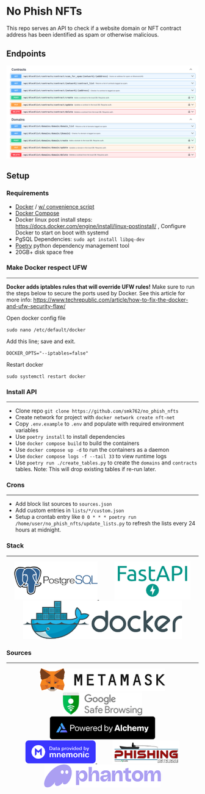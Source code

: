 # No Phish NFTs

This repo serves an API to check if a website domain or NFT contract address has been identified as spam or otherwise malicious.

## Endpoints

<p align="center" width="100%">
    <img src="doc/img/endpoints.png" width="800px" />
</p>


## Setup

### Requirements

 - [Docker](https://docs.docker.com/engine/install/ubuntu/) / [w/ convenience script](https://docs.docker.com/engine/install/ubuntu/#install-using-the-convenience-script)
 - [Docker Compose](https://docs.docker.com/compose/install/linux/#install-using-the-repository)
 - Docker linux post install steps: https://docs.docker.com/engine/install/linux-postinstall/ , Configure Docker to start on boot with systemd
 - PgSQL Dependencies: `sudo apt install libpq-dev`
 - [Poetry](https://python-poetry.org/) python dependency management tool
 - 20GB+ disk space free


### Make Docker respect UFW
---
**Docker adds iptables rules that will override UFW rules!** 
Make sure to run the steps below to secure the ports used by Docker. See this article for more info: https://www.techrepublic.com/article/how-to-fix-the-docker-and-ufw-security-flaw/

Open docker config file
```
sudo nano /etc/default/docker
```

Add this line; save and exit.
```
DOCKER_OPTS="--iptables=false"
```

Restart docker
```
sudo systemctl restart docker
```

### Install API
---
- Clone repo `git clone https://github.com/smk762/no_phish_nfts`
- Create network for project with `docker network create nft-net`
- Copy `.env.example` to `.env` and populate with required environment variables
- Use `poetry install` to install dependencies
- Use `docker compose build` to build the containers
- Use `docker compose up -d` to run the containers as a daemon
- Use `docker compose logs -f --tail 33` to view runtime logs
- Use `poetry run ./create_tables.py` to create the `domains` and `contracts` tables. Note: This will drop existing tables if re-run later.


### Crons
---
- Add block list sources to `sources.json`
- Add custom entries in `lists/*/custom.json`
- Setup a crontab entry like `0 0 * * * poetry run /home/user/no_phish_nfts/update_lists.py` to refresh the lists every 24 hours at midnight.


### Stack
---
<p align="center" width="100%">
    <a href="https://www.postgresql.org/" alt="Contributors" style="margin:20px">
        <img src="doc/img/postgresql.png" height="100" />
    </a>
    <a href="https://fastapi.tiangolo.com/" alt="Contributors" style="margin:20px">
        <img src="doc/img/fastapi.png" height="100" /> 
    </a>
    <a href="https://www.docker.com/" alt="Contributors" style="margin:20px">
        <img src="doc/img/docker.png" height="100" />
    </a>
</p>

### Sources
---
<p align="center" width="100%">
    <a href="https://metamask.io/" alt="Metamask" style="margin:20px">
        <img src="doc/img/metamask.jpg" height="60" />
    </a>
    <a href="https://developers.google.com/safe-browsing" alt="Google Safe Browsing" style="margin:20px">
        <img src="doc/img/google-sb.png" height="60" /> 
    </a>
    <a href="https://www.alchemy.com/" alt="Alchemy API" style="margin:20px">
        <img src="doc/img/alchemy.png" height="60" />
    </a>
    <a href="https://www.mnemonichq.com/" alt="MnemonicHQ API" style="margin:20px">
        <img src="doc/img/mnemonic.png" height="60" />
    </a>
    <a href="https://github.com/mitchellkrogza/Phishing.Database" alt="Mitchellkrogza's Phishing Database" style="margin:20px">
        <img src="doc/img/phishing-logo.jpg" height="60" />
    </a>
    <a href="https://github.com/phantom/blocklist" alt="Phantom Blocklist" style="margin:20px">
        <img src="doc/img/phantom.png" height="60" />
    </a>
</p>